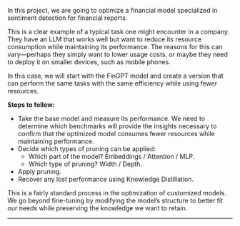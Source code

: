 In this project, we are going to optimize a financial model specialized in sentiment detection for financial reports.

This is a clear example of a typical task one might encounter in a company. They have an LLM that works well but want to reduce its resource consumption while maintaining its performance. The reasons for this can vary—perhaps they simply want to lower usage costs, or maybe they need to deploy it on smaller devices, such as mobile phones.

In this case, we will start with the FinGPT model and create a version that can perform the same tasks with the same efficiency while using fewer resources.

**Steps to follow:**
* Take the base model and measure its performance. We need to determine which benchmarks will provide the insights necessary to confirm that the optimized model consumes fewer resources while maintaining performance.
* Decide which types of pruning can be applied:
  * Which part of the model? Embeddings / Attention / MLP.
  * Which type of pruning? Width / Depth.
* Apply pruning.
* Recover any lost performance using Knowledge Distillation.

This is a fairly standard process in the optimization of customized models. We go beyond fine-tuning by modifying the model’s structure to better fit our needs while preserving the knowledge we want to retain.

________________________

